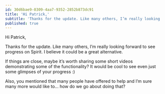 ```yaml
---
id: 30d6bae9-0309-4aa7-9352-2852b873dc91
title: 'Hi Patrick,'
subtitle: 'Thanks for the update. Like many others, I’m really looking forward to see progress on Spirit. I believe it could be a great alternative.'
published: true
---
```




Hi Patrick,

Thanks for the update. Like many others, I’m really looking forward to see progress on Spirit. I believe it could be a great alternative.

If things are close, maybe it’s worth sharing some short videos demonstrating some of the functionality? It would be cool to see even just some glimpses of your progress :)

Also, you mentioned that many people have offered to help and I’m sure many more would like to… how do we go about doing that?

